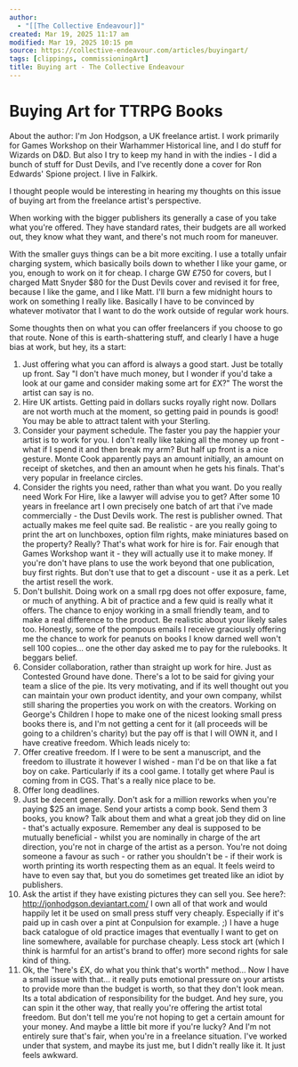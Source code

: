 ```yaml
---
author:
  - "[[The Collective Endeavour]]"
created: Mar 19, 2025 11:17 am
modified: Mar 19, 2025 10:15 pm
source: https://collective-endeavour.com/articles/buyingart/
tags: [clippings, commissioningArt]
title: Buying art - The Collective Endeavour
---
```


# Buying Art for TTRPG Books

About the author: I'm Jon Hodgson, a UK freelance artist. I work primarily for Games Workshop on their Warhammer Historical line, and I do stuff for Wizards on D&D. But also I try to keep my hand in with the indies - I did a bunch of stuff for Dust Devils, and I've recently done a cover for Ron Edwards' Spione project. I live in Falkirk.

I thought people would be interesting in hearing my thoughts on this issue of buying art from the freelance artist's perspective.

When working with the bigger publishers its generally a case of you take what you're offered. They have standard rates, their budgets are all worked out, they know what they want, and there's not much room for maneuver.

With the smaller guys things can be a bit more exciting. I use a totally unfair charging system, which basically boils down to whether I like your game, or you, enough to work on it for cheap. I charge GW £750 for covers, but I charged Matt Snyder $80 for the Dust Devils cover and revised it for free, because I like the game, and I like Matt. I'll burn a few midnight hours to work on something I really like. Basically I have to be convinced by whatever motivator that I want to do the work outside of regular work hours.

Some thoughts then on what you can offer freelancers if you choose to go that route. None of this is earth-shattering stuff, and clearly I have a huge bias at work, but hey, its a start:

1. Just offering what you can afford is always a good start. Just be totally up front. Say "I don't have much money, but I wonder if you'd take a look at our game and consider making some art for £X?" The worst the artist can say is no.
2. Hire UK artists. Getting paid in dollars sucks royally right now. Dollars are not worth much at the moment, so getting paid in pounds is good! You may be able to attract talent with your Sterling.
3. Consider your payment schedule. The faster you pay the happier your artist is to work for you. I don't really like taking all the money up front - what if I spend it and then break my arm? But half up front is a nice gesture. Monte Cook apparently pays an amount initially, an amount on receipt of sketches, and then an amount when he gets his finals. That's very popular in freelance circles.
4. Consider the rights you need, rather than what you want. Do you really need Work For Hire, like a lawyer will advise you to get? After some 10 years in freelance art I own precisely one batch of art that i've made commercially - the Dust Devils work. The rest is publisher owned. That actually makes me feel quite sad. Be realistic - are you really going to print the art on lunchboxes, option film rights, make miniatures based on the property? Really? That's what work for hire is for. Fair enough that Games Workshop want it - they will actually use it to make money. If you're don't have plans to use the work beyond that one publication, buy first rights. But don't use that to get a discount - use it as a perk. Let the artist resell the work.
5. Don't bullshit. Doing work on a small rpg does not offer exposure, fame, or much of anything. A bit of practice and a few quid is really what it offers. The chance to enjoy working in a small friendly team, and to make a real difference to the product. Be realistic about your likely sales too. Honestly, some of the pompous emails I receive graciously offering me the chance to work for peanuts on books I know darned well won't sell 100 copies… one the other day asked me to pay for the rulebooks. It beggars belief.
6. Consider collaboration, rather than straight up work for hire. Just as Contested Ground have done. There's a lot to be said for giving your team a slice of the pie. Its very motivating, and if its well thought out you can maintain your own product identity, and your own company, whilst still sharing the properties you work on with the creators. Working on George's Children I hope to make one of the nicest looking small press books there is, and I'm not getting a cent for it (all proceeds will be going to a children's charity) but the pay off is that I will OWN it, and I have creative freedom. Which leads nicely to:
7. Offer creative freedom. If I were to be sent a manuscript, and the freedom to illustrate it however I wished - man I'd be on that like a fat boy on cake. Particularly if its a cool game. I totally get where Paul is coming from in CGS. That's a really nice place to be.
8. Offer long deadlines.
9. Just be decent generally. Don't ask for a million reworks when you're paying $25 an image. Send your artists a comp book. Send them 3 books, you know? Talk about them and what a great job they did on line - that's actually exposure. Remember any deal is supposed to be mutually beneficial - whilst you are nominally in charge of the art direction, you're not in charge of the artist as a person. You're not doing someone a favour as such - or rather you shouldn't be - if their work is worth printing its worth respecting them as an equal. It feels weird to have to even say that, but you do sometimes get treated like an idiot by publishers.
10. Ask the artist if they have existing pictures they can sell you. See here?: <http://jonhodgson.deviantart.com/> I own all of that work and would happily let it be used on small press stuff very cheaply. Especially if it's paid up in cash over a pint at Conpulsion for example. ;) I have a huge back catalogue of old practice images that eventually I want to get on line somewhere, available for purchase cheaply. Less stock art (which I think is harmful for an artist's brand to offer) more second rights for sale kind of thing.
11. Ok, the "here's £X, do what you think that's worth" method… Now I have a small issue with that… it really puts emotional pressure on your artists to provide more than the budget is worth, so that they don't look mean. Its a total abdication of responsibility for the budget. And hey sure, you can spin it the other way, that really you're offering the artist total freedom. But don't tell me you're not hoping to get a certain amount for your money. And maybe a little bit more if you're lucky? And I'm not entirely sure that's fair, when you're in a freelance situation. I've worked under that system, and maybe its just me, but I didn't really like it. It just feels awkward.